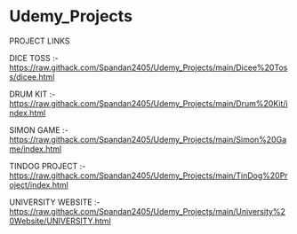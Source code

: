 # Udemy_Projects
PROJECT LINKS

DICE TOSS :- https://raw.githack.com/Spandan2405/Udemy_Projects/main/Dicee%20Toss/dicee.html

DRUM KIT :- https://raw.githack.com/Spandan2405/Udemy_Projects/main/Drum%20Kit/index.html

SIMON GAME :- https://raw.githack.com/Spandan2405/Udemy_Projects/main/Simon%20Game/index.html

TINDOG PROJECT :- https://raw.githack.com/Spandan2405/Udemy_Projects/main/TinDog%20Project/index.html

UNIVERSITY WEBSITE :- https://raw.githack.com/Spandan2405/Udemy_Projects/main/University%20Website/UNIVERSITY.html
